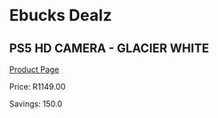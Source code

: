 
# Ebucks Dealz
## PS5 HD CAMERA - GLACIER WHITE
[Product Page](https://www.ebucks.com/web/shop/productSelected.do?prodId=1097648796&catId=714994827)

Price: R1149.00

Savings: 150.0


	